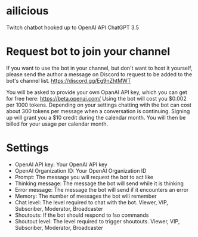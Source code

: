 # ailicious
Twitch chatbot hooked up to OpenAI API ChatGPT 3.5

# Request bot to join your channel
If you want to use the bot in your channel, but don't want to host it yourself, please send the author a message on Discord to request to be added to the bot's channel list.
https://discord.gg/Eg9nZhtMWT 

You will be asked to provide your own OpanAI API key, which you can get for free here: https://beta.openai.com/
Using the bot will cost you $0.002 per 1000 tokens.
Depending on your settings chatting with the bot can cost about 300 tokens per message when a conversation is continuing.
Signing up will grant you a $10 credit during the calendar month.
You will then be billed for your usage per calendar month.

# Settings
- OpenAI API key: Your OpenAI API key
- OpenAI Organization ID: Your OpenAI Organization ID
- Prompt: The message you will request the bot to act like
- Thinking message: The message the bot will send while it is thinking
- Error message: The message the bot will send if it encounters an error
- Memory: The number of messages the bot will remember
- Chat level: The level required to chat with the bot. Viewer, VIP, Subscriber, Moderator, Broadcaster
- Shoutouts: If the bot should respond to !so commands
- Shoutout level: The level required to trigger shoutouts.  Viewer, VIP, Subscriber, Moderator, Broadcaster
